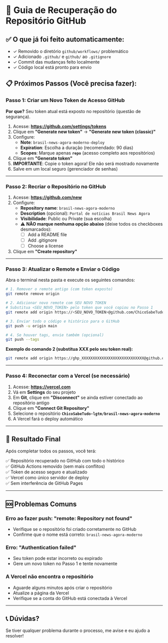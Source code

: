 # 🔄 Guia de Recuperação do Repositório GitHub

## ✅ O que já foi feito automaticamente:
- ✓ Removido o diretório `github/workflows/` problemático
- ✓ Adicionado `.github/` e `github/` ao `.gitignore`
- ✓ Commit das mudanças feito localmente
- ✓ Código local está pronto para envio

## 📋 Próximos Passos (Você precisa fazer):

### Passo 1: Criar um Novo Token de Acesso GitHub

**Por que?** Seu token atual está exposto no repositório (questão de segurança).

1. Acesse: **https://github.com/settings/tokens**
2. Clique em **"Generate new token"** → **"Generate new token (classic)"**
3. Configure:
   - **Note**: `brasil-news-agora-moderno-deploy`
   - **Expiration**: Escolha a duração (recomendado: 90 dias)
   - **Scopes**: Marque apenas **`repo`** (acesso completo aos repositórios)
4. Clique em **"Generate token"**
5. **IMPORTANTE**: Copie o token agora! Ele não será mostrado novamente
6. Salve em um local seguro (gerenciador de senhas)

---

### Passo 2: Recriar o Repositório no GitHub

1. Acesse: **https://github.com/new**
2. Configure:
   - **Repository name**: `brasil-news-agora-moderno`
   - **Description** (opcional): `Portal de notícias Brasil News Agora`
   - **Visibilidade**: Public ou Private (sua escolha)
   - ⚠️ **NÃO marque nenhuma opção abaixo** (deixe todos os checkboxes desmarcados):
     - [ ] Add a README file
     - [ ] Add .gitignore
     - [ ] Choose a license
3. Clique em **"Create repository"**

---

### Passo 3: Atualizar o Remote e Enviar o Código

Abra o terminal nesta pasta e execute os seguintes comandos:

```bash
# 1. Remover o remote antigo (com token exposto)
git remote remove origin

# 2. Adicionar novo remote com SEU NOVO TOKEN
# Substitua <SEU_NOVO_TOKEN> pelo token que você copiou no Passo 1
git remote add origin https://<SEU_NOVO_TOKEN>@github.com/ChicoSabeTudo-lgtm/brasil-news-agora-moderno.git

# 3. Enviar todo o código e histórico para o GitHub
git push -u origin main

# 4. Se houver tags, envie também (opcional)
git push --tags
```

**Exemplo do comando 2 (substitua XXX pelo seu token real):**
```bash
git remote add origin https://ghp_XXXXXXXXXXXXXXXXXXXXXXXXXXXX@github.com/ChicoSabeTudo-lgtm/brasil-news-agora-moderno.git
```

---

### Passo 4: Reconectar com a Vercel (se necessário)

1. Acesse: **https://vercel.com**
2. Vá em **Settings** do seu projeto
3. Em **Git**, clique em **"Disconnect"** se ainda estiver conectado ao repositório antigo
4. Clique em **"Connect Git Repository"**
5. Selecione o repositório **`ChicoSabeTudo-lgtm/brasil-news-agora-moderno`**
6. A Vercel fará o deploy automático

---

## 🎯 Resultado Final

Após completar todos os passos, você terá:

✅ Repositório recuperado no GitHub com todo o histórico  
✅ GitHub Actions removido (sem mais conflitos)  
✅ Token de acesso seguro e atualizado  
✅ Vercel como único servidor de deploy  
✅ Sem interferência de GitHub Pages

---

## 🆘 Problemas Comuns

### Erro ao fazer push: "remote: Repository not found"
- Verifique se o repositório foi criado corretamente no GitHub
- Confirme que o nome está correto: `brasil-news-agora-moderno`

### Erro: "Authentication failed"
- Seu token pode estar incorreto ou expirado
- Gere um novo token no Passo 1 e tente novamente

### A Vercel não encontra o repositório
- Aguarde alguns minutos após criar o repositório
- Atualize a página da Vercel
- Verifique se a conta do GitHub está conectada à Vercel

---

## 📞 Dúvidas?

Se tiver qualquer problema durante o processo, me avise e eu ajudo a resolver!








